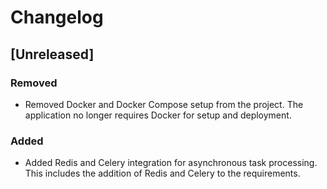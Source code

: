 # Changelog

## [Unreleased]
### Removed
- Removed Docker and Docker Compose setup from the project. The application no longer requires Docker for setup and deployment.

### Added
- Added Redis and Celery integration for asynchronous task processing. This includes the addition of Redis and Celery to the requirements.
